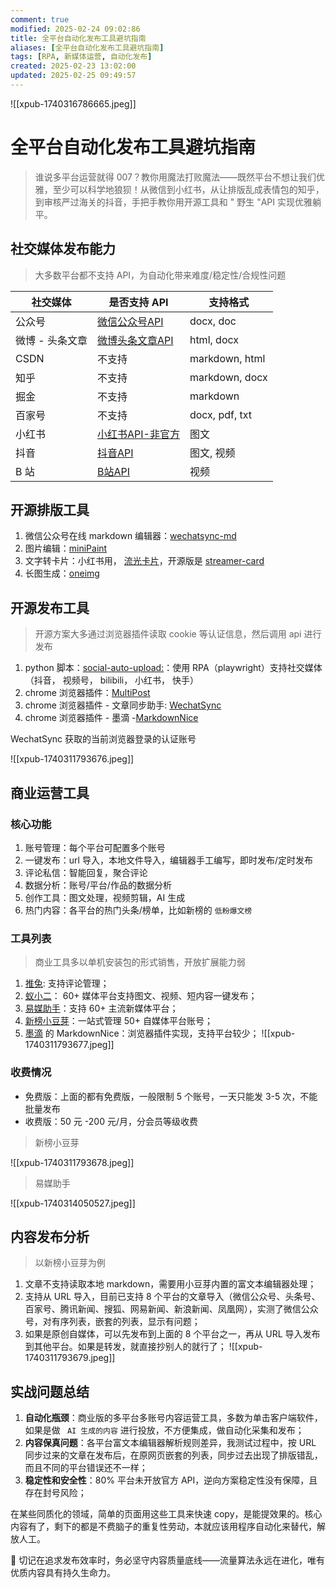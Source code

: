 ```yaml
---
comment: true
modified: 2025-02-24 09:02:86
title: 全平台自动化发布工具避坑指南
aliases: [全平台自动化发布工具避坑指南]
tags: [RPA, 新媒体运营, 自动化发布]
created: 2025-02-23 13:02:00
updated: 2025-02-25 09:49:57
---
```


![[xpub-1740316786665.jpeg]]

# 全平台自动化发布工具避坑指南

> 谁说多平台运营就得 007？教你用魔法打败魔法——既然平台不想让我们优雅，至少可以科学地狼狈！从微信到小红书，从让排版乱成表情包的知乎，到审核严过海关的抖音，手把手教你用开源工具和 " 野生 "API 实现优雅躺平。

## 社交媒体发布能力

> 大多数平台都不支持 API，为自动化带来难度/稳定性/合规性问题

| 社交媒体      | 是否支持 API                                                                                                             | 支持格式           |
| --------- | -------------------------------------------------------------------------------------------------------------------- | -------------- |
| 公众号       | [微信公众号API](https://developers.weixin.qq.com/doc/offiaccount/Publish/Publish.html)                                    | docx, doc      |
| 微博 - 头条文章 | [微博头条文章API](https://open.weibo.com/wiki/Toutiao/api)                                                                 | html, docx     |
| CSDN      | 不支持                                                                                                                  | markdown, html |
| 知乎        | 不支持                                                                                                                  | markdown, docx |
| 掘金        | 不支持                                                                                                                  | markdown       |
| 百家号       | 不支持                                                                                                                  | docx, pdf, txt |
| 小红书       | [小红书API-非官方](https://github.com/ReaJason/xhs)                                                                        | 图文             |
| 抖音        | [抖音API](https://developer.open-douyin.com/docs/resource/zh-CN/dop/develop/sdk/web-app/h5/share-to-h5)                | 图文, 视频         |
| B 站       | [B站API](https://open.bilibili.com/doc/4/0c532c6a-e6fb-0aff-8021-905ae2409095#h1-u6587u4EF6u4E0Au4F20u9884u5904u7406) | 视频             |

## 开源排版工具

1. 微信公众号在线 markdown 编辑器：[wechatsync-md](https://www.wechatsync.com/md)
2. 图片编辑：[miniPaint](https://viliusle.github.io/miniPaint)
3. 文字转卡片：小红书用， [流光卡片](https://fireflycard.shushiai.com/zh)，开源版是 [streamer-card](https://github.com/ygh3279799773/streamer-card)
4. 长图生成：[oneimg](https://github.com/byodian/oneimg)

## 开源发布工具

> 开源方案大多通过浏览器插件读取 cookie 等认证信息，然后调用 api 进行发布

1. python 脚本：[social-auto-upload:](https://github.com/dreammis/social-auto-upload)：使用 RPA（playwright）支持社交媒体（抖音， 视频号， bilibili， 小红书， 快手）
2. chrome 浏览器插件：[MultiPost](https://www.multipostdigital.com)
3. chrome 浏览器插件 - 文章同步助手: [WechatSync](https://github.com/wechatsync/Wechatsync)
4. chrome 浏览器插件 - 墨滴 -[MarkdownNice](https://product.mdnice.com)

WechatSync 获取的当前浏览器登录的认证账号

![[xpub-1740311793676.jpeg]]

## 商业运营工具

### 核心功能

1. 账号管理：每个平台可配置多个账号
2. 一键发布：url 导入，本地文件导入，编辑器手工编写，即时发布/定时发布
3. 评论私信：智能回复，聚合评论
4. 数据分析：账号/平台/作品的数据分析
5. 创作工具：图文处理，视频剪辑，AI 生成
6. 热门内容：各平台的热门头条/榜单，比如新榜的 `低粉爆文榜`

### 工具列表

> 商业工具多以单机安装包的形式销售，开放扩展能力弱

1. [推兔](https://tuitool.cn/): 支持评论管理；
2. [蚁小二](https://www.yixiaoer.cn/)： 60+ 媒体平台支持图文、视频、短内容一键发布；
3. [易媒助手](https://yimeizhushou.com/vip.html)：支持 60+ 主流新媒体平台；
4. [新榜小豆芽](https://d.newrank.cn/)：一站式管理 50+ 自媒体平台账号；
5. [墨滴](https://product.mdnice.com/) 的 MarkdownNice：浏览器插件实现，支持平台较少；
![[xpub-1740311793677.jpeg]]

### 收费情况

* 免费版：上面的都有免费版，一般限制 5 个账号，一天只能发 3-5 次，不能批量发布
* 收费版：50 元 -200 元/月，分会员等级收费

> 新榜小豆芽

![[xpub-1740311793678.jpeg]]

> 易媒助手

![[xpub-1740314050527.jpeg]]

## 内容发布分析

> 以新榜小豆芽为例

1. 文章不支持读取本地 markdown，需要用小豆芽内置的富文本编辑器处理；
2. 支持从 URL 导入，目前已支持 8 个平台的文章导入（微信公众号、头条号、百家号、腾讯新闻、搜狐、网易新闻、新浪新闻、凤凰网），实测了微信公众号，对有序列表，嵌套的列表，显示有问题；
3. 如果是原创自媒体，可以先发布到上面的 8 个平台之一，再从 URL 导入发布到其他平台。如果是转发，就直接抄别人的就行了；
![[xpub-1740311793679.jpeg]]

## 实战问题总结

1. **自动化瓶颈**：商业版的多平台多账号内容运营工具，多数为单击客户端软件，如果是做 ` AI 生成的内容` 进行投放，不方便集成，做自动化采集和发布；
2. **内容保真问题**：各平台富文本编辑器解析规则差异，我测试过程中，按 URL 同步过来的文章在发布后，在原网页嵌套的列表，同步过去出现了排版错乱，而且不同的平台错误还不一样；
3. **稳定性和安全性**：80% 平台未开放官方 API，逆向方案稳定性没有保障，且存在封号风险；

在某些同质化的领域，简单的页面用这些工具来快速 copy，是能提效果的。核心内容有了，剩下的都是不费脑子的重复性劳动，本就应该用程序自动化来替代，解放人工。

📌 切记在追求发布效率时，务必坚守内容质量底线——流量算法永远在进化，唯有优质内容具有持久生命力。
